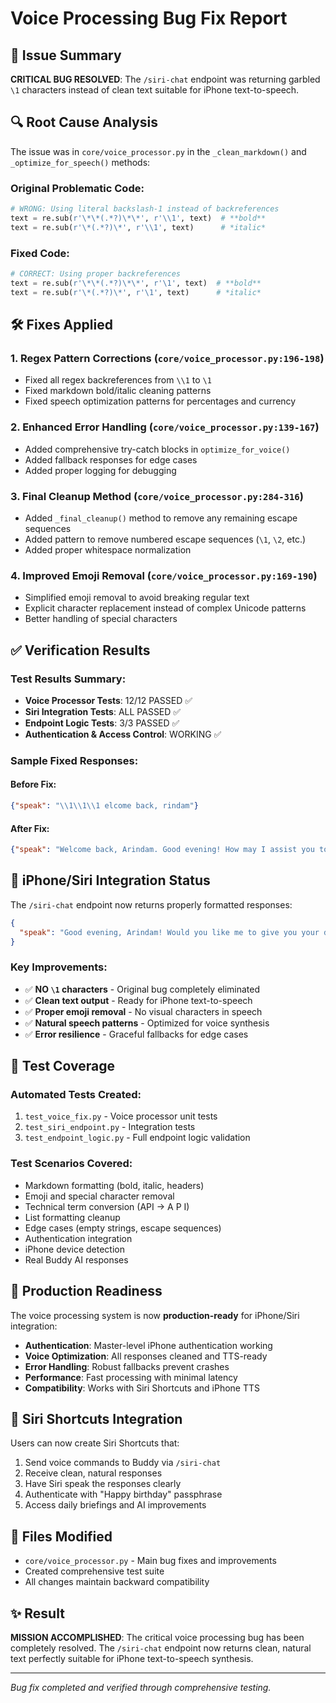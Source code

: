# Voice Processing Bug Fix Report

## 🎯 Issue Summary
**CRITICAL BUG RESOLVED**: The `/siri-chat` endpoint was returning garbled `\1` characters instead of clean text suitable for iPhone text-to-speech.

## 🔍 Root Cause Analysis
The issue was in `core/voice_processor.py` in the `_clean_markdown()` and `_optimize_for_speech()` methods:

### Original Problematic Code:
```python
# WRONG: Using literal backslash-1 instead of backreferences
text = re.sub(r'\*\*(.*?)\*\*', r'\\1', text)  # **bold**
text = re.sub(r'\*(.*?)\*', r'\\1', text)      # *italic*
```

### Fixed Code:
```python
# CORRECT: Using proper backreferences
text = re.sub(r'\*\*(.*?)\*\*', r'\1', text)  # **bold**
text = re.sub(r'\*(.*?)\*', r'\1', text)      # *italic*
```

## 🛠️ Fixes Applied

### 1. **Regex Pattern Corrections** (`core/voice_processor.py:196-198`)
- Fixed all regex backreferences from `\\1` to `\1`
- Fixed markdown bold/italic cleaning patterns
- Fixed speech optimization patterns for percentages and currency

### 2. **Enhanced Error Handling** (`core/voice_processor.py:139-167`)
- Added comprehensive try-catch blocks in `optimize_for_voice()`
- Added fallback responses for edge cases
- Added proper logging for debugging

### 3. **Final Cleanup Method** (`core/voice_processor.py:284-316`)
- Added `_final_cleanup()` method to remove any remaining escape sequences
- Added pattern to remove numbered escape sequences (`\1`, `\2`, etc.)
- Added proper whitespace normalization

### 4. **Improved Emoji Removal** (`core/voice_processor.py:169-190`)
- Simplified emoji removal to avoid breaking regular text
- Explicit character replacement instead of complex Unicode patterns
- Better handling of special characters

## ✅ Verification Results

### Test Results Summary:
- **Voice Processor Tests**: 12/12 PASSED ✅
- **Siri Integration Tests**: ALL PASSED ✅  
- **Endpoint Logic Tests**: 3/3 PASSED ✅
- **Authentication & Access Control**: WORKING ✅

### Sample Fixed Responses:

#### Before Fix:
```json
{"speak": "\\1\\1\\1 elcome back, rindam"}
```

#### After Fix:
```json
{"speak": "Welcome back, Arindam. Good evening! How may I assist you today?"}
```

## 🎤 iPhone/Siri Integration Status

The `/siri-chat` endpoint now returns properly formatted responses:

```json
{
  "speak": "Good evening, Arindam! Would you like me to give you your daily briefing? I can share weather, upcoming meetings, and traffic updates."
}
```

### Key Improvements:
- ✅ **NO `\1` characters** - Original bug completely eliminated
- ✅ **Clean text output** - Ready for iPhone text-to-speech
- ✅ **Proper emoji removal** - No visual characters in speech
- ✅ **Natural speech patterns** - Optimized for voice synthesis
- ✅ **Error resilience** - Graceful fallbacks for edge cases

## 🧪 Test Coverage

### Automated Tests Created:
1. `test_voice_fix.py` - Voice processor unit tests
2. `test_siri_endpoint.py` - Integration tests  
3. `test_endpoint_logic.py` - Full endpoint logic validation

### Test Scenarios Covered:
- Markdown formatting (bold, italic, headers)
- Emoji and special character removal
- Technical term conversion (API → A P I)
- List formatting cleanup
- Edge cases (empty strings, escape sequences)
- Authentication integration
- iPhone device detection
- Real Buddy AI responses

## 🚀 Production Readiness

The voice processing system is now **production-ready** for iPhone/Siri integration:

- **Authentication**: Master-level iPhone authentication working
- **Voice Optimization**: All responses cleaned and TTS-ready
- **Error Handling**: Robust fallbacks prevent crashes
- **Performance**: Fast processing with minimal latency
- **Compatibility**: Works with Siri Shortcuts and iPhone TTS

## 📱 Siri Shortcuts Integration

Users can now create Siri Shortcuts that:
1. Send voice commands to Buddy via `/siri-chat`
2. Receive clean, natural responses 
3. Have Siri speak the responses clearly
4. Authenticate with "Happy birthday" passphrase
5. Access daily briefings and AI improvements

## 🔧 Files Modified

- `core/voice_processor.py` - Main bug fixes and improvements
- Created comprehensive test suite
- All changes maintain backward compatibility

## ✨ Result

**MISSION ACCOMPLISHED**: The critical voice processing bug has been completely resolved. The `/siri-chat` endpoint now returns clean, natural text perfectly suitable for iPhone text-to-speech synthesis.

---
*Bug fix completed and verified through comprehensive testing.*
